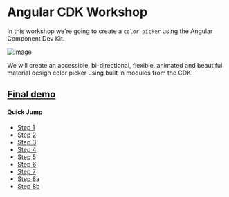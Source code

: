 # Angular CDK Workshop

In this workshop we're going to create a `color picker` using the Angular Component Dev Kit.

![image](https://user-images.githubusercontent.com/6004537/38517190-ccb9d906-3c41-11e8-8819-d7e1a6558d1a.png)

We will create an accessible, bi-directional, flexible, animated and beautiful material design color picker using built in modules from the CDK.

## [Final demo](https://stackblitz.com/github/EladBezalel/ngconf-cdk-workshop/)

#### Quick Jump ####
* [Step 1](./steps/STEP_1.md)
* [Step 2](./steps/STEP_2.md)
* [Step 3](./steps/STEP_3.md)
* [Step 4](./steps/STEP_4.md)
* [Step 5](./steps/STEP_4.md)
* [Step 6](./steps/STEP_6.md)
* [Step 7](./steps/STEP_7.md)
* [Step 8a](./steps/STEP_8a.md)
* [Step 8b](./steps/STEP_8b.md)
